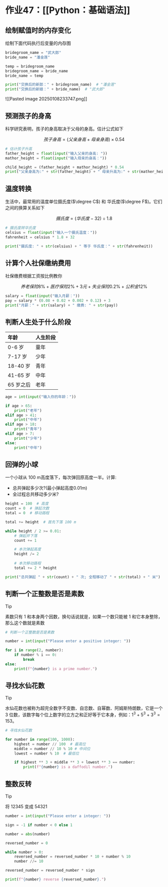 # 作业47：[[Python：基础语法]]


## 绘制赋值时的内存变化

绘制下面代码执行后变量的内存图

```python
bridegroom_name = "武大郎"
bride_name = "潘金莲"

temp = bridegroom_name
bridegroom_name = bride_name
bride_name = temp

print("交换后的新郎：" + bridegroom_name)  # "潘金莲"
print("交换后的新娘：" + bride_name)  # "武大郎"
```

![[Pasted image 20250108233747.png]]

## 预测孩子的身高

科学研究表明，孩子的身高取决于父母的身高。估计公式如下

$$
孩子身高 = (父亲身高+母亲身高) \times 0.54
$$

```python
# 估计孩子升高
father_height = float(input("输入父亲的身高: "))
mathor_height = float(input("输入母亲的身高："))

child_height = (father_height + mathor_height) * 0.54
print("父亲身高为:" + str(father_height) + " 母亲升高为:" + str(mather_height) + " 他们的孩子身高预计为：" + str(child_height))
```

## 温度转换

生活中，最常用的温度单位摄氏度($\degree C$) 和 华氏度($\degree F$)。它们之间的换算关系如下

$$
摄氏度 = (华氏度 - 32) \div 1.8
$$

```python
# 摄氏度转华氏度
celsius = float(input("输入一个摄氏温度："))
fahrenheit = celsius * 1.8 + 32

print("摄氏度: " + str(celsius) + " 等于 华氏度：" + str(fahrenheit))
```

## 计算个人社保缴纳费用
 
社保缴费根据工资按比例教你

$$
养老保险8\% + 医疗保险2\% + 3元 + 失业保险0.2\% + 公积金12\%
$$

```python
salary = float(input("输入月薪："))
pay = salary * (0.08 + 0.02 + 0.002 + 0.12) + 3
print("月薪：" + str(salary) + " 缴费: " + str(pay))
```

## 判断人生处于什么阶段

| 年龄      | ⼈⽣阶段 |
| :------ | ---- |
| 0-6 岁   | 童年   |
| 7-17 岁  | 少年   |
| 18-40 岁 | ⻘年   |
| 41-65 岁 | 中年   |
| 65 岁之后  | ⽼年   |

```python
age = int(input("输入你的年龄："))

if age > 65:
	print("老年")
elif age > 41:
	print("中年")
elif age > 18:
	print("青年")
elif age > 7:
	print("少年")
else:
	print("中年")
```

## 回弹的小球

一个小球从 $100$ m高度落下，每次弹回原高度一半。计算:
+ 总共弹起多少次?(最小弹起高度0.01m)
+ 全过程总共移动多少米?

```python
height = 100  # 高度
count = 0  # 弹起次数
total = 0  # 移动路程

total += height  # 首先下落 100 m

while height / 2 >= 0.01:
	# 弹起并下落
	count += 1

	# 本次弹起高度
	height /= 2 
	
	# 本次移动路程
	total += 2 * height 

print("总共弹起 " + str(count) + " 次; 全程移动了 " + str(total) + " 米")
```

## 判断一个正整数是否是素数

> [!tip] 
> 
> 素数只有 $1$ 和本身两个因数，换句话说就是，如果一个数只能被 $1$ 和它本身整除，那么这个数就是素数
> 

```python
# 判断一个正整数是否是素数

number = int(input("Please enter a positive integer: "))

for i in range(2, number):
    if number % i == 0:
        break
else:
    print(f"{number} is a prime number.")
```

## 寻找水仙花数

> [!tip] 
> 水仙花数也被称为超完全数字不变数、自恋数、自幂数、阿姆斯特朗数，它是一个 $3$ 位数，该数字每个位上数字的立方之和正好等于它本身，例如：$1^3 + 5^3+ 3^3=153$。

```python
# 寻找水仙花数

for number in range(100, 1000):
    highest = number // 100  # 最高位
    middle = number // 10 % 10 # 中间位
    lowest = number % 10  # 最低位

    if highest ** 3 + middle ** 3 + lowest ** 3 == number:
        print(f"{number} is a daffodil number.")
```

## 整数反转

> [!tip] 
> 
> 将 $12345$ 变成 $54321$
> 

```python
number = int(input("Please enter a integer: "))

sign = -1 if number < 0 else 1

number = abs(number)

reversed_number = 0

while number > 0:
    reversed_number = reversed_number * 10 + number % 10
    number //= 10

reversed_number = reversed_number * sign

print(f"{number} reverse {reversed_number}.")
```

